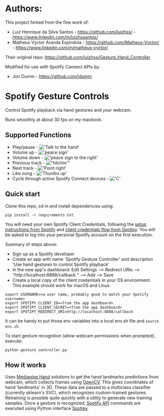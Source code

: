 # Authors:

This project forked from the fine work of:
* Luiz Henrique da Silva Santos - https://github.com/luizhss/ - https://www.linkedin.com/in/luizhssantos/
* Matheus Vyctor Aranda Espíndola - https://github.com/Matheus-Vyctor/ - https://www.linkedin.com/in/matheus-vyctor/

Their original repo: https://github.com/luizhss/Gesture_Hand_Controller

Modified for use with Spotify Connect APIs by:
* Jon Dumm - https://github.com/jdumm

# Spotify Gesture Controls
Control Spotify playback via hand gestures and your webcam.  

Runs smoothly at about 30 fps on my macbook. 


## Supported Functions

* Play/pause - !['Talk to the hand'](gifs/pause_or_play.png)
* Volume up - !['peace sign'](gifs/volume_up.png)
* Volume down - !['peace sign to the right'](gifs/volume_down.png)
* Previous track - !["hitchin'"](gifs/previous_track.png)
* Next track - !['Point right'](gifs/next_track.png)
* Like song - !['Thumbs up'](gifs/like.png)
* Cycle through active Spotify Connect devices - !['C'](gifs/connect_cycle.png) 

## Quick start

Clone this repo, cd in and install dependencies using:
```
pip install -r requirements.txt
```

You will need your own Spotify Client Credentials, following the [setup instructions from
 Spotify](https://developer.spotify.com/documentation/web-api/quick-start/)
and [client credentials flow from Spotipy](https://spotipy.readthedocs.io/en/2.18.0/#client-credentials-flow).
You will be asked to log into your personal Spotify account on the first execution.  

Summary of steps above: 
* Sign up as a Spotify developer
* Create an app with name 'Spotify Gesture Controller' and description 'Use hand gestures to
 control Spotify playback' 
* In the new app's dashboard: Edit Settings --> Redirect URIs --> "http://localhost:8888/callback
" --> Add --> Save
* Create a local copy of the client credentials in your OS environment.  This example should work
 for macOS and Linux:  
```
export USERNAME=<a user name, probably good to match your Spotify username>
export SPOTIPY_CLIENT_ID=<from the app dashboard>
export SPOTIPY_CLIENT_SECRET=<from the app dashboard>
export SPOTIPY_REDIRECT_URI=http://localhost:8888/callback
```
It can be handy to put those env variables into a local env.sh file and `source env.sh`.

To start gesture recognition (allow webcam permissions when prompted), execute:
```
python gesture_controller.py
```

## How it works
Uses [Mediapipe Hand](https://google.github.io/mediapipe/solutions/hands) solutions to get the hand 
landmarks predictions from webcam, which collects frames using [OpenCV](https://opencv.org/). 
This gives coordinates of hand 'landmarks' in 3D.  These data are passed to a multiclass
classifier (currently sklearn's SVC), which recognizes custom-trained gestures.  Retraining is
 possible quite quickly with a utility to generate new training samples.  Once a gesture
is recognized, [Spotify API](https://developer.spotify.com/documentation/web-api/quick-start/) 
commands are executed using Python interface [Spotipy](https://spotipy.readthedocs.io/en/2.18.0/). 

